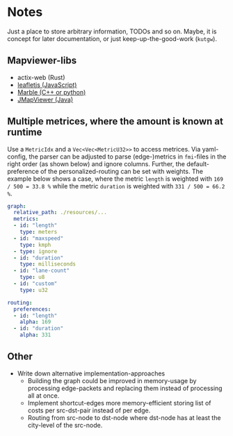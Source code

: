 # Notes

Just a place to store arbitrary information, TODOs and so on.
Maybe, it is concept for later documentation, or just keep-up-the-good-work (`kutgw`).


## Mapviewer-libs

- actix-web (Rust)
- [leafletjs (JavaScript)][leafletjs]
- [Marble (C++ or python)][kde/marble]
- [JMapViewer (Java)][osm/wiki/jmapviewer]


[kde/marble]: http://api.kde.org/4.x-api/kdeedu-apidocs/marble/html/namespaceMarble.html
[leafletjs]: https://leafletjs.com/
[osm/wiki/jmapviewer]: https://wiki.openstreetmap.org/wiki/JMapViewer


## Multiple metrices, where the amount is known at runtime

Use a `MetricIdx` and a `Vec<Vec<MetricU32>>` to access metrices.
Via yaml-config, the parser can be adjusted to parse (edge-)metrics in `fmi`-files in the right order (as shown below) and ignore columns.
Further, the default-preference of the personalized-routing can be set with weights.
The example below shows a case, where the metric `length` is weighted with `169 / 500 = 33.8 %` while the metric `duration` is weighted with `331 / 500 = 66.2 %`.

```yaml
graph:
  relative_path: ./resources/...
  metrics:
  - id: "length"
    type: meters
  - id: "maxspeed"
    type: kmph
  - type: ignore
  - id: "duration"
    type: milliseconds
  - id: "lane-count"
    type: u8
  - id: "custom"
    type: u32

routing:
  preferences:
  - id: "length"
    alpha: 169
  - id: "duration"
    alpha: 331
```


## Other

- Write down alternative implementation-approaches
  - Building the graph could be improved in memory-usage by processing edge-packets and replacing them instead of processing all at once.
  - Implement shortcut-edges more memory-efficient storing list of costs per src-dst-pair instead of per edge.
  - Routing from src-node to dst-node where dst-node has at least the city-level of the src-node.

